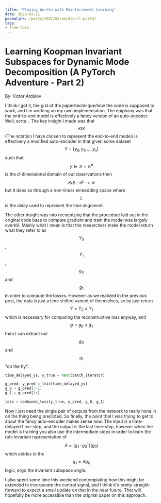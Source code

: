 ```yaml
---
title: 'Playing Wordle with Reinforcement Learning'
date: 2022-02-21
permalink: /posts/2022/02/wordle-rl-part2/
tags:
- free-form
---
```


Learning Koopman Invariant Subspaces for Dynamic Mode Decomposition (A PyTorch Adventure - Part 2)
======

By: Victor Ardulov


I think I got it, the gist of the paper/technique/how the code is supposed to work, and I'm working on my own implementation.
The epiphany was that the end-to-end model is effectively a fancy version of an auto-encoder. Well, sorta... The key 
insight I made was that $$KIS$$ (The notation I have chosen to represent the end-to-end model) is effectively a modified
auto-encoder in that given some dataset $$Y = [y_0, y_1, ..., y_n]$$ such that $$y \in \mathcal{Y} = \mathbb{R}^{d}$$ is
the $d$-dimensional domain of out observations then $$KIS: \mathcal{Y}^{L} \rightarrow \mathcal{Y}$$ but it does so through
a non-linear embedding space where $$L$$ is the delay used to represent the time alignment.

The other insight was into recognizing that the procedure laid out in the original code base to compute gradient and train
the model was largely overkill. Mainly what I mean is that the researchers make the model return what they refer to as 
$$Y_0$$, $$Y_1$$, $$g_0$$ and $$g_1$$ in order to compute the losses. However as we realized in the previous post, the
data is just a time shifted varient of themselves, so by just return $$\hat{Y} = Y_0 \cup Y_1$$ which is necessary for 
computing the reconstructive loss anyway, and $$g = g_0 \cup g_1$$ then I can extract out $$g_0$$ and $$g_1$$ "on the fly".

```python
time_delayed_ys, y_true = next(batch_iterator)

g_pred, y_pred = lkis(time_delayed_ys)
g_0 = g_pred[:-1]
g_1 = g_pred[1:]

loss = combined_loss(y_true, y_pred, g_0, g_1)
```

Now I just need the single pair of outputs from the network to really hone in on the thing being predicted. So finally,
the point that I was trying to get to about the fancy auto-encoder makes sense now. The input is a time-delayed time-step,
and the output is the last time-step, however when the model is training you also use the intermediate steps in order to 
learn the rule invariant representation of $$A = (g_1 \cdot g_0^{\dagger})(g_0)$$ which abides to the $$g_1 = A g_0$$ 
logic, ergo the invariant subspace angle.

I also spent some time this weekend contemplating how this might be extended to incorporate the control signal, and I think
it's pretty straight-forward to expect a small update on that in the near future. That will hopefully be more accessible 
than the original paper on this approach.